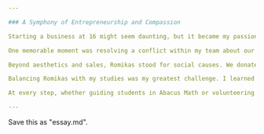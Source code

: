 ```yaml
---

### A Symphony of Entrepreneurship and Compassion

Starting a business at 16 might seem daunting, but it became my passion and purpose. As the founder and CEO of Romikas, a retail jewelry business, I embraced my love for design and marketing to resonate with over 5,000 customers. Social media platforms like TikTok and Instagram became my canvas, where I painted our story through engaging campaigns, blending creativity and innovation.

One memorable moment was resolving a conflict within my team about our marketing direction. By fostering a culture of open dialogue, we merged diverse ideas into a powerful campaign. This taught me the importance of inclusive leadership and how harmony within a team fuels success.

Beyond aesthetics and sales, Romikas stood for social causes. We donated a portion of our revenue to GiveIndia and The Trevor Project, using business as a tool for change. This journey honed my skills in networking and relationship-building, essential for any entrepreneur.

Balancing Romikas with my studies was my greatest challenge. I learned resilience, time management, and the profound impact of perseverance. My research internship at Support Vectors further ignited my passion for economics, applying theories to real-world business problems.

At every step, whether guiding students in Abacus Math or volunteering at the Valley Humane Society, I utilized my skills to improve my community. My journey at Romikas was a symphony of entrepreneurship and compassion, harmonizing business with social good. This interweaving of creativity, leadership, and service makes me eager to further my aspirations in a business program, ready to blend innovation with impact.

---
```


Save this as "essay.md".